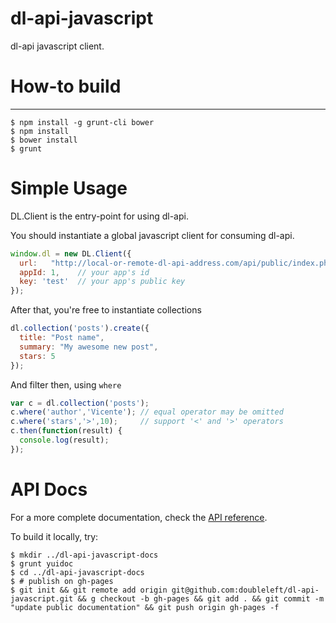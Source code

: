 dl-api-javascript
===

dl-api javascript client.

# How-to build
---

    $ npm install -g grunt-cli bower
    $ npm install
    $ bower install
    $ grunt

# Simple Usage

DL.Client is the entry-point for using dl-api.

You should instantiate a global javascript client for consuming dl-api.

```javascript
window.dl = new DL.Client({
  url:   "http://local-or-remote-dl-api-address.com/api/public/index.php/",
  appId: 1,    // your app's id
  key: 'test'  // your app's public key
});
```

After that, you're free to instantiate collections

```javascript
dl.collection('posts').create({
  title: "Post name",
  summary: "My awesome new post",
  stars: 5
});
```

And filter then, using `where`

```javascript
var c = dl.collection('posts');
c.where('author','Vicente'); // equal operator may be omitted
c.where('stars','>',10);     // support '<' and '>' operators
c.then(function(result) {
  console.log(result);
});
```

# API Docs

For a more complete documentation, check the [API reference](http://doubleleft.github.io/dl-api-javascript/).

To build it locally, try:

    $ mkdir ../dl-api-javascript-docs
    $ grunt yuidoc
    $ cd ../dl-api-javascript-docs
    $ # publish on gh-pages
    $ git init && git remote add origin git@github.com:doubleleft/dl-api-javascript.git && g checkout -b gh-pages && git add . && git commit -m "update public documentation" && git push origin gh-pages -f
